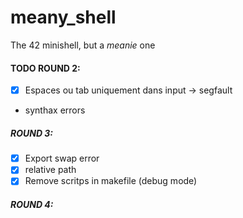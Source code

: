 # meany_shell
The 42 minishell, but a *meanie* one

#### TODO ROUND 2:

- [x] Espaces ou tab uniquement dans input -> segfault
- synthax errors

##### ROUND 3:

- [x] Export swap error
- [x] relative path
- [x] Remove scritps in makefile (debug mode)

##### ROUND 4: 
